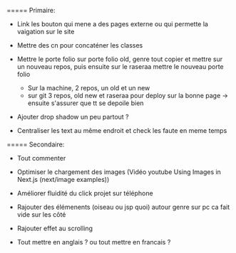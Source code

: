 
===== Primaire:

- Link les bouton qui mene a des pages externe ou qui permette la vaigation sur le site

- Mettre des cn pour concaténer les classes

- Mettre le porte folio sur porte folio old, genre tout copier et mettre sur un nouveau repos, puis ensuite sur le raseraa mettre le nouveau porte folio
    - Sur la machine, 2 repos, un old et un new
    - sur git 3 repos, old new et raseraa pour deploy sur la bonne page
-> ensuite s'assurer que tt se depoile bien

- Ajouter drop shadow un peu partout ?

- Centraliser les text au même endroit et check les faute en meme temps

===== Secondaire:

- Tout commenter

- Optimiser le chargement des images (Vidéo youtube Using Images in Next.js (next/image examples))

- Améliorer fluidité du click projet sur téléphone

- Rajouter des élémenents (oiseau ou jsp quoi) autour genre sur pc ca fait vide sur les côté

- Rajouter effet au scrolling 

- Tout mettre en anglais ? ou tout mettre en francais ?